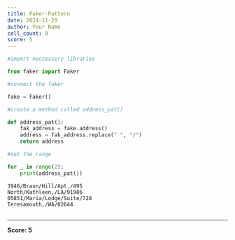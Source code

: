 ```yaml
---
title: Faker-Pattern
date: 2024-11-29
author: Your Name
cell_count: 9
score: 5
---
```


```python
#import neccessery libraries
```


```python
from faker import Faker
```


```python
#connect the faker 
```


```python
fake = Faker()
```


```python
#create a method called address_pat()
```


```python
def address_pat():
    fak_address = fake.address()
    address = fak_address.replace(" ", "/")
    return address
```


```python
#set the range
```


```python
for _ in range(2):
    print(address_pat())
```

    3946/Braun/Hill/Apt./495
    North/Kathleen,/LA/91986
    05851/Maria/Lodge/Suite/728
    Teresamouth,/WA/02644



```python

```


---
**Score: 5**
